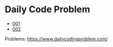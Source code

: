 # Daily Code Problem

- [001](https://github.com/leandrotk/algorithms/blob/master/interview_training/daily_code_problems/001.py)
- [002](https://github.com/leandrotk/algorithms/blob/master/interview_training/daily_code_problems/002.py)

Problems: https://www.dailycodingproblem.com/
